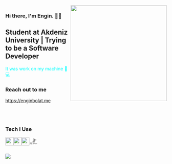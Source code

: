<img src="https://media.giphy.com/media/qgQUggAC3Pfv687qPC/giphy.gif" align="right" width="300" height="300">


### Hi there, I'm Engin. :raising_hand_man:

## Student at Akdeniz University | Trying to be a Software Developer

<font color ="aqua"> It was work on my machine 💁💻</font>

### Reach out to me

https://enginbolat.me


<br />
<br />

### Tech I Use

<img align="left" src="https://raw.githubusercontent.com/jmnote/z-icons/master/svg/python.svg" width="25" height="25" >
<img align="left" src="https://raw.githubusercontent.com/jmnote/z-icons/master/svg/csharp.svg" width="25" height="25" >
<img align="left" src="https://raw.githubusercontent.com/jmnote/z-icons/master/svg/git.svg" width="25" height="25" >
<img align="left" src="https://raw.githubusercontent.com/devicons/devicon/master/icons/microsoftsqlserver/microsoftsqlserver-plain-wordmark.svg" width="25" height="25">


<br />
<br />
<br />

<img src="https://github-readme-stats.vercel.app/api?username=EnginBolat&theme=prussian">

[twitter]: https://www.twitter.com/Enginnblt
[linkedin]: https://www.linkedin.com/in/engin-bolat-8399271a6/
